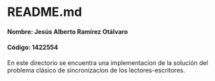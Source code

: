 # README.md


#### Nombre: Jesús Alberto Ramírez Otálvaro
#### Código: 1422554

En este directorio se encuentra una implementacion de la solución del problema clásico
de sincronizacion de los lectores-escritores. 



